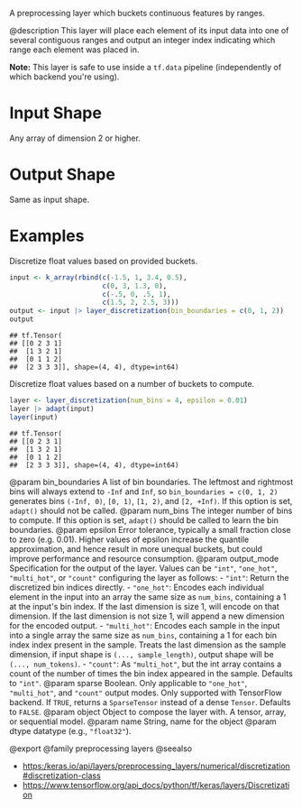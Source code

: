 A preprocessing layer which buckets continuous features by ranges.

@description
This layer will place each element of its input data into one of several
contiguous ranges and output an integer index indicating which range each
element was placed in.

**Note:** This layer is safe to use inside a `tf.data` pipeline
(independently of which backend you're using).

# Input Shape
Any array of dimension 2 or higher.

# Output Shape
Same as input shape.

# Examples
Discretize float values based on provided buckets.

```r
input <- k_array(rbind(c(-1.5, 1, 3.4, 0.5),
                       c(0, 3, 1.3, 0),
                       c(-.5, 0, .5, 1),
                       c(1.5, 2, 2.5, 3)))
output <- input |> layer_discretization(bin_boundaries = c(0, 1, 2))
output
```

```
## tf.Tensor(
## [[0 2 3 1]
##  [1 3 2 1]
##  [0 1 1 2]
##  [2 3 3 3]], shape=(4, 4), dtype=int64)
```

Discretize float values based on a number of buckets to compute.

```r
layer <- layer_discretization(num_bins = 4, epsilon = 0.01)
layer |> adapt(input)
layer(input)
```

```
## tf.Tensor(
## [[0 2 3 1]
##  [1 3 2 1]
##  [0 1 1 2]
##  [2 3 3 3]], shape=(4, 4), dtype=int64)
```

@param bin_boundaries A list of bin boundaries.
    The leftmost and rightmost bins
    will always extend to `-Inf` and `Inf`,
    so `bin_boundaries = c(0, 1, 2)`
    generates bins `(-Inf, 0)`, `[0, 1)`, `[1, 2)`,
    and `[2, +Inf)`.
    If this option is set, `adapt()` should not be called.
@param num_bins The integer number of bins to compute.
    If this option is set,
    `adapt()` should be called to learn the bin boundaries.
@param epsilon Error tolerance, typically a small fraction
    close to zero (e.g. 0.01). Higher values of epsilon increase
    the quantile approximation, and hence result in more
    unequal buckets, but could improve performance
    and resource consumption.
@param output_mode Specification for the output of the layer.
    Values can be `"int"`, `"one_hot"`, `"multi_hot"`, or
    `"count"` configuring the layer as follows:
    - `"int"`: Return the discretized bin indices directly.
    - `"one_hot"`: Encodes each individual element in the
        input into an array the same size as `num_bins`,
        containing a 1 at the input's bin
        index. If the last dimension is size 1, will encode on that
        dimension.  If the last dimension is not size 1,
        will append a new dimension for the encoded output.
    - `"multi_hot"`: Encodes each sample in the input into a
        single array the same size as `num_bins`,
        containing a 1 for each bin index
        index present in the sample.
        Treats the last dimension as the sample
        dimension, if input shape is `(..., sample_length)`,
        output shape will be `(..., num_tokens)`.
    - `"count"`: As `"multi_hot"`, but the int array contains
        a count of the number of times the bin index appeared
        in the sample.
    Defaults to `"int"`.
@param sparse Boolean. Only applicable to `"one_hot"`, `"multi_hot"`,
    and `"count"` output modes. Only supported with TensorFlow
    backend. If `TRUE`, returns a `SparseTensor` instead of
    a dense `Tensor`. Defaults to `FALSE`.
@param object Object to compose the layer with. A tensor, array, or sequential model.
@param name String, name for the object
@param dtype datatype (e.g., `"float32"`).

@export
@family preprocessing layers
@seealso
+ <https:/keras.io/api/layers/preprocessing_layers/numerical/discretization#discretization-class>
+ <https://www.tensorflow.org/api_docs/python/tf/keras/layers/Discretization>

